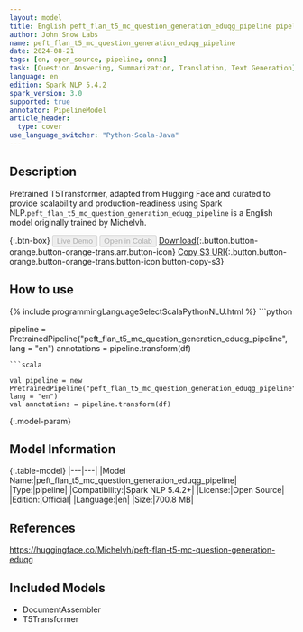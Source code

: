```yaml
---
layout: model
title: English peft_flan_t5_mc_question_generation_eduqg_pipeline pipeline T5Transformer from Michelvh
author: John Snow Labs
name: peft_flan_t5_mc_question_generation_eduqg_pipeline
date: 2024-08-21
tags: [en, open_source, pipeline, onnx]
task: [Question Answering, Summarization, Translation, Text Generation]
language: en
edition: Spark NLP 5.4.2
spark_version: 3.0
supported: true
annotator: PipelineModel
article_header:
  type: cover
use_language_switcher: "Python-Scala-Java"
---
```


## Description

Pretrained T5Transformer, adapted from Hugging Face and curated to provide scalability and production-readiness using Spark NLP.`peft_flan_t5_mc_question_generation_eduqg_pipeline` is a English model originally trained by Michelvh.

{:.btn-box}
<button class="button button-orange" disabled>Live Demo</button>
<button class="button button-orange" disabled>Open in Colab</button>
[Download](https://s3.amazonaws.com/auxdata.johnsnowlabs.com/public/models/peft_flan_t5_mc_question_generation_eduqg_pipeline_en_5.4.2_3.0_1724211070646.zip){:.button.button-orange.button-orange-trans.arr.button-icon}
[Copy S3 URI](s3://auxdata.johnsnowlabs.com/public/models/peft_flan_t5_mc_question_generation_eduqg_pipeline_en_5.4.2_3.0_1724211070646.zip){:.button.button-orange.button-orange-trans.button-icon.button-copy-s3}

## How to use



<div class="tabs-box" markdown="1">
{% include programmingLanguageSelectScalaPythonNLU.html %}
```python

pipeline = PretrainedPipeline("peft_flan_t5_mc_question_generation_eduqg_pipeline", lang = "en")
annotations =  pipeline.transform(df)   

```
```scala

val pipeline = new PretrainedPipeline("peft_flan_t5_mc_question_generation_eduqg_pipeline", lang = "en")
val annotations = pipeline.transform(df)

```
</div>

{:.model-param}
## Model Information

{:.table-model}
|---|---|
|Model Name:|peft_flan_t5_mc_question_generation_eduqg_pipeline|
|Type:|pipeline|
|Compatibility:|Spark NLP 5.4.2+|
|License:|Open Source|
|Edition:|Official|
|Language:|en|
|Size:|700.8 MB|

## References

https://huggingface.co/Michelvh/peft-flan-t5-mc-question-generation-eduqg

## Included Models

- DocumentAssembler
- T5Transformer